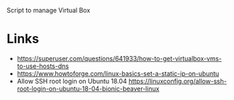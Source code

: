 Script to manage Virtual Box

# Links

- https://superuser.com/questions/641933/how-to-get-virtualbox-vms-to-use-hosts-dns
- https://www.howtoforge.com/linux-basics-set-a-static-ip-on-ubuntu
- Allow SSH root login on Ubuntu 18.04 https://linuxconfig.org/allow-ssh-root-login-on-ubuntu-18-04-bionic-beaver-linux
